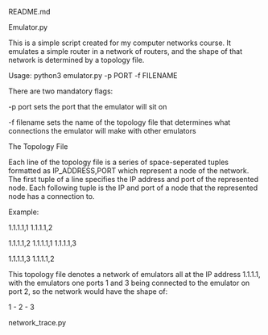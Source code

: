 README.md

Emulator.py

This is a simple script created for my computer networks course.
It emulates a simple router in a network of routers, and the shape of that
network is determined by a topology file.

Usage:
python3 emulator.py -p PORT -f FILENAME

There are two mandatory flags:

-p port
sets the port that the emulator will sit on

-f filename
sets the name of the topology file that determines what
connections the emulator will make with other emulators

The Topology File

Each line of the topology file is a series of space-seperated tuples formatted as IP_ADDRESS,PORT which represent a node of the network.
The first tuple of a line specifies the IP address and port of the represented node.
Each following tuple is the IP and port of a node that the represented node has a connection to.

Example:

1.1.1.1,1 1.1.1.1,2

1.1.1.1,2 1.1.1.1,1 1.1.1.1,3

1.1.1.1,3 1.1.1.1,2

This topology file denotes a network of emulators all at the IP address 1.1.1.1,
with the emulators one ports 1 and 3 being connected to the emulator on port 2,
so the network would have the shape of:

1 - 2 - 3

network_trace.py
